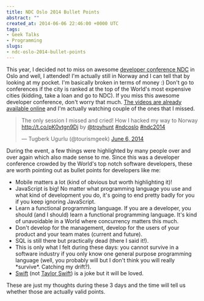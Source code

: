 ```yaml
---
title: NDC Oslo 2014 Bullet Points
abstract: ""
created_at: 2014-06-06 22:46:00 +0000 UTC
tags:
- Geek Talks
- Programming
slugs:
- ndc-oslo-2014-bullet-points
---
```


<p>This year, I decided not to miss on awesome <a href="http://ndcoslo.oktaset.com/">developer conference NDC</a> in Oslo and well, I attended! I'm actually still in Norway and I can tell that by looking at my pocket. I'm basically broken in terms of money :) Don't go to conferences if the city is ranked at the top of the World's most expensive cities (kidding, take a loan and go to NDC). If you miss this awesome developer conference, don't worry that much. <a href="http://vimeo.com/channels/ndc2014">The videos are already available online</a> and I'm actually watching couple of the ones that I missed.</p> <blockquote lang="en" class="twitter-tweet"> <p>The only session I missed and cried! How I hacked my way to Norway <a href="http://t.co/pK0vtgn9Dj">http://t.co/pK0vtgn9Dj</a> by <a href="https://twitter.com/troyhunt">@troyhunt</a> <a href="https://twitter.com/search?q=%23ndcoslo&amp;src=hash">#ndcoslo</a> <a href="https://twitter.com/search?q=%23ndc2014&amp;src=hash">#ndc2014</a></p>— Tugberk Ugurlu (@tourismgeek) <a href="https://twitter.com/tourismgeek/statuses/475033286830346240">June 6, 2014</a></blockquote><script async src="//platform.twitter.com/widgets.js" charset="utf-8"></script> <p>During the event, a few things were highlighted by many people over and over again which also made sense to me. Since this was a developer conference crowded by the World's top notch software developers, these are worth pointing out as bullet points for developers like me:</p> <ul> <li>Mobile matters a lot (kind of obvious but worth highlighting it)!  <li>JavaScript is big! No matter what programming language you use and what kind of development you do, it's going to end pretty badly for you if you keep ignoring JavaScript.  <li>Learn a functional programming language. If you are a developer, you should (and I should) learn a functional programming language. It's kind of unavoidable in a World where concurrency matters this much.  <li>Don't develop for the management, develop for the users of your product and your team mates (current and future).  <li>SQL is still there but practically dead (there I said it!).  <li>This is only what I felt during these days: you cannot survive in a software industry if you only know one general purpose programming language (well, you probably will but I don't think you will really *survive*. Catching my drift?).  <li><a href="https://developer.apple.com/swift/">Swift</a> (not <a href="http://en.wikipedia.org/wiki/Taylor_Swift">Taylor Swift</a>) is a joke but it will be loved.</li></ul> <p>These are just my thoughts during these 3 days and the time will tell us whether those are actually valid points.</p>  